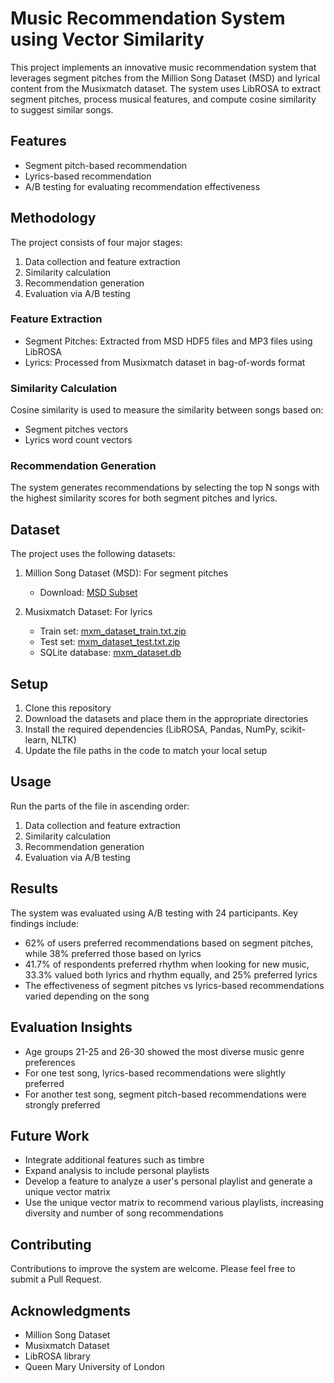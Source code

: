 # Music Recommendation System using Vector Similarity

This project implements an innovative music recommendation system that leverages segment pitches from the Million Song Dataset (MSD) and lyrical content from the Musixmatch dataset. The system uses LibROSA to extract segment pitches, process musical features, and compute cosine similarity to suggest similar songs.

## Features

- Segment pitch-based recommendation
- Lyrics-based recommendation
- A/B testing for evaluating recommendation effectiveness

## Methodology

The project consists of four major stages:

1. Data collection and feature extraction
2. Similarity calculation
3. Recommendation generation
4. Evaluation via A/B testing

### Feature Extraction

- Segment Pitches: Extracted from MSD HDF5 files and MP3 files using LibROSA
- Lyrics: Processed from Musixmatch dataset in bag-of-words format

### Similarity Calculation

Cosine similarity is used to measure the similarity between songs based on:
- Segment pitches vectors
- Lyrics word count vectors

### Recommendation Generation

The system generates recommendations by selecting the top N songs with the highest similarity scores for both segment pitches and lyrics.

## Dataset

The project uses the following datasets:

1. Million Song Dataset (MSD): For segment pitches
   - Download: [MSD Subset](http://millionsongdataset.com/pages/getting-dataset/#subset)

2. Musixmatch Dataset: For lyrics
   - Train set: [mxm_dataset_train.txt.zip](http://millionsongdataset.com/sites/default/files/AdditionalFiles/mxm_dataset_train.txt.zip)
   - Test set: [mxm_dataset_test.txt.zip](http://millionsongdataset.com/sites/default/files/AdditionalFiles/mxm_dataset_test.txt.zip)
   - SQLite database: [mxm_dataset.db](http://millionsongdataset.com/sites/default/files/AdditionalFiles/mxm_dataset.db)

## Setup

1. Clone this repository
2. Download the datasets and place them in the appropriate directories
3. Install the required dependencies (LibROSA, Pandas, NumPy, scikit-learn, NLTK)
4. Update the file paths in the code to match your local setup

## Usage

Run the parts of the file in ascending order:

1. Data collection and feature extraction
2. Similarity calculation
3. Recommendation generation
4. Evaluation via A/B testing

## Results

The system was evaluated using A/B testing with 24 participants. Key findings include:

- 62% of users preferred recommendations based on segment pitches, while 38% preferred those based on lyrics
- 41.7% of respondents preferred rhythm when looking for new music, 33.3% valued both lyrics and rhythm equally, and 25% preferred lyrics
- The effectiveness of segment pitches vs lyrics-based recommendations varied depending on the song

## Evaluation Insights

- Age groups 21-25 and 26-30 showed the most diverse music genre preferences
- For one test song, lyrics-based recommendations were slightly preferred
- For another test song, segment pitch-based recommendations were strongly preferred

## Future Work

- Integrate additional features such as timbre
- Expand analysis to include personal playlists
- Develop a feature to analyze a user's personal playlist and generate a unique vector matrix
- Use the unique vector matrix to recommend various playlists, increasing diversity and number of song recommendations

## Contributing

Contributions to improve the system are welcome. Please feel free to submit a Pull Request.

## Acknowledgments

- Million Song Dataset
- Musixmatch Dataset
- LibROSA library
- Queen Mary University of London
